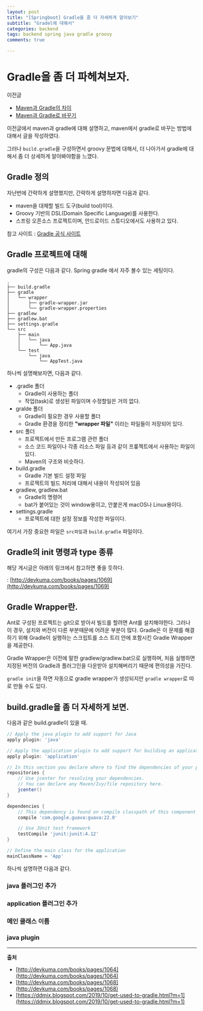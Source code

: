 ```yaml
---
layout: post
title: "[Springboot] Gradle을 좀 더 자세하게 알아보기"
subtitle: "Gradel에 대해서"
categories: backend
tags: backend spring java gradle groovy
comments: true

---
```


# Gradle을 좀 더 파헤쳐보자.

이전글
- [Maven과 Gradle의 차이](https://azderica.github.io/backend/2020/10/14/backend-spring-maven-gradle-diff/)
- [Maven과 Gradle로 바꾸기](https://azderica.github.io/backend/2020/10/23/backend-spring-maven-gradle-diff-2/)

이전글에서 maven과 gradle에 대해 설명하고, maven에서 gradle로 바꾸는 방법에 대해서 글을 작성하였다.

그러나 `build.gradle`을 구성하면서 groovy 문법에 대해서, 더 나아가서 gradle에 대해서 좀 더 상세하게 알아봐야함을 느꼈다.

## Gradle 정의

자난번에 간략하게 설명했지만, 간략하게 설명하자면 다음과 같다.
- maven을 대체할 빌드 도구(build tool)이다.
- Groovy 기반의 DSL(Domain Specific Language)를 사용한다.
- 스프링 오픈소스 프로젝트이며, 안드로이드 스튜디오에서도 사용하고 있다.

참고 사이트 : [Gradle 공식 사이트](https://gradle.org/)

## Gradle 프로젝트에 대해

gradle의 구성은 다음과 같다. Spring gradle 에서 자주 볼수 있는 세팅이다.

```
.
├── build.gradle
├── gradle
│   └── wrapper
│       ├── gradle-wrapper.jar
│       └── gradle-wrapper.properties
├── gradlew
├── gradlew.bat
├── settings.gradle
└── src
    ├── main
    │   └── java
    │       └── App.java
    └── test
        └── java
            └── AppTest.java
```

하나씩 설명해보자면, 다음과 같다.
- .gradle 폴더
  - Gradle이 사용하는 폴더
  - 작업(task)로 생성된 파일이며 수정할일은 거의 없다.
- gralde 폴더
  - Gradle이 필요한 경우 사용할 폴더
  - Gradle 환경을 정리한 **"wrapper 파일"** 이라는 파일들이 저장되어 있다.
- src 폴더
  - 프로젝트에서 만든 프로그램 관련 폴더
  - 소스 코드 파일이나 각종 리소스 파일 등과 같이 프롲젝트에서 사용하는 파일이 있다.
  - Maven의 구조와 비슷하다.
- build.gradle
  - Gradle 기본 빌드 설정 파일
  - 프로젝트의 빌드 처리에 대해서 내용이 작성되어 있음
- gradlew, gradlew.bat
  - Gradle의 명령어
  - bat가 붙어있는 것이 window용이고, 안붙은게 macOS나 Linux용이다.
- settings.gradle
  - 프로젝트에 대한 설정 정보를 작성한 파일이다.

여기서 가장 중요한 파일은 `src파일`과 `build.gradle` 파일이다.

## Gradle의 init 명령과 type 종류

해당 게시글은 아래의 링크에서 참고하면 좋을 듯하다.

: [http://devkuma.com/books/pages/1069](http://devkuma.com/books/pages/1069)

## Gradle Wrapper란.

Ant로 구성된 프로젝트는 git으로 받아서 빌드를 할려면 Ant를 설치해야한다. 그러나 이 경우, 설치와 버전이 다른 부분때문에 어려운 부분이 많다. Gradle은 이 문제를 해결하기 위해 Gradle이 실행하는 스크립트를 소스 트리 안에 포함시킨 Gradle Wrapper을 제공한다.

Gradle Wrapper은 이전에 말한 gradlew/gradlew.bat으로 실행하며, 처음 실행하면 지정된 버전의 Gradle과 플러그인을 다운받아 설치해버리기 때문에 편의성을 가진다.

`gradle init`을 하면 자동으로 gradle wrapper가 생성되지만 `gradle wrapper`로 따로 만들 수도 있다.


## build.gradle을 좀 더 자세하게 보면.

다음과 같은 build.gradle이 있을 때.

```gradle
// Apply the java plugin to add support for Java
apply plugin: 'java'

// Apply the application plugin to add support for building an application
apply plugin: 'application'

// In this section you declare where to find the dependencies of your project
repositories {
    // Use jcenter for resolving your dependencies.
    // You can declare any Maven/Ivy/file repository here.
    jcenter()
}

dependencies {
    // This dependency is found on compile classpath of this component and consumers.
    compile 'com.google.guava:guava:22.0'

    // Use JUnit test framework
    testCompile 'junit:junit:4.12'
}

// Define the main class for the application
mainClassName = 'App'
```

하나씩 설명하면 다음과 같다.

### java 플러그인 추가


### application 플러그인 추가


### 메인 클래스 이름


### java plugin




 

---
**출처**
- [http://devkuma.com/books/pages/1064](http://devkuma.com/books/pages/1064)
- [http://devkuma.com/books/pages/1068](http://devkuma.com/books/pages/1068)
- [https://ddmix.blogspot.com/2019/10/get-used-to-gradle.html?m=1](https://ddmix.blogspot.com/2019/10/get-used-to-gradle.html?m=1)